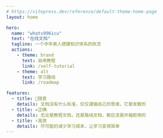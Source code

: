 ```yaml
---
# https://vitepress.dev/reference/default-theme-home-page
layout: home

hero:
  name: "whats996icu"
  text: "在线文档"
  tagline: 一个中年男人搭建知识体系的执念
  actions:
    - theme: brand
      text: 自用教程
      link: /self-tutorial
    - theme: alt
      text: 学习路线
      link: /roadmap

features:
  - title: 🎉随意
    details: 文档没有什么标准，仅仅遵循自己的思维，它是发散的
  - title: ✔正确
    details: 无论是教程文档，还是路线文档，都应该是开箱即用的
  - title: ⚡高效
    details: 尽可能的减少学习成本，让学习变得简单
---
```

